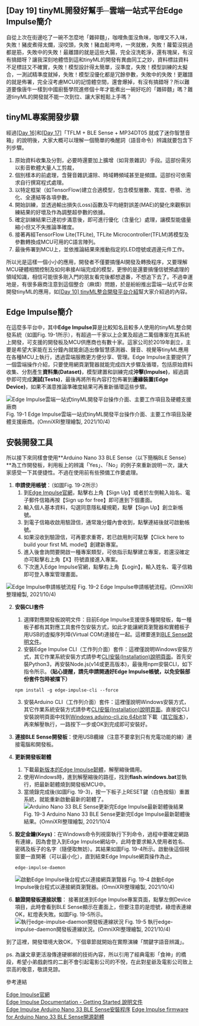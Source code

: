 ## [Day 19] tinyML開發好幫手─雲端一站式平台Edge Impulse簡介

自從上次在街邊吃了一碗不怎麼地「雜碎麵」，咖哩魚蛋沒魚味，咖哩又不入味，失敗！豬皮煮得太爛，沒咬頭，失敗！豬血鬆垮垮，一夾就散，失敗！蘿蔔沒挑過都是筋，失敗中的失敗！最離譜的就是這些大腸，完全沒洗乾淨，還有塊屎，有沒有搞錯呀？讓我深刻地體悟到這和tinyML的開發有異曲同工之妙，資料標註資料不足標註又不確實，失敗！模型設計得太簡單，沒準度，失敗！模型訓練的太擬合，一測試精準度就掉，失敗！模型沒優化都是冗餘參數，失敗中的失敗！更離譜的就是佈署，完全沒考慮MCU的記憶體空間，還會爆掉，有沒有搞錯呀？所以難道要像唐牛一樣到中國廚藝學院進修個十年才能煮出一碗好吃的「雜碎麵」嗎？難道tinyML的開發就不能一次到位、讓大家輕鬆上手嗎？

## tinyML專案開發步驟

經過[[Day 16]](https://ithelp.ithome.com.tw/articles/10274632)和[[Day 17]](https://ithelp.ithome.com.tw/articles/10275641)「TFLM + BLE Sense + MP34DT05 就成了迷你智慧音箱」的說明後，大家大概可以理解一個簡單的喚醒詞（語音命令）辨識就要包含下列步驟。
1. 原始資料收集及分割，必要時還要加上擴增（如背景雜訊）手段。這部份需另以影音軟體大量人工剪裁，
2. 個別樣本的前處理，含聲音雜訊濾除、時域轉頻域甚至是頻譜。這部份可依需求自行撰寫程式處理。
3. 以特定框架（如TensorFlow)建立合適模型，包含模型層數、寬度、卷積、池化、全連結等各項參數。
4. 開始訓練，並透過輸出損失(Loss)函數及平均絕對誤差(MAE)的變化來觀察訓練結果的好壞及作為調整超參數的依據。
5. 確定訓練結果已達初步滿意後，即可進行優化（含量化）處理，讓模型能儘量縮小但又不失推論準確度。
6. 接著再經TensorFlow Lite(TFLite), TFLite Microcontroller(TFLM)將模型及參數轉換成MCU可用的C語言陣列。
7. 最後佈署到MCU上，並依推論結果來推動指定的LED燈號或週邊元件工作。

所以光是這樣一個小小的應用，開發者不僅要搞懂AI開發及轉換程序，又要理解MCU硬體相關控制及如何串接AI端完成的模型，更慘的是還要搞懂信號預處理的領域知識，相信可能很多剛入門的朋友看完後都想退番，不想追下去了。不過幸運地是，有很多廠商注意到這個整合（麻煩）問題，於是紛紛推出雲端一站式平台來開發tinyML的應用，如[[Day 10] tinyML整合開發平台介紹](https://ithelp.ithome.com.tw/articles/10269746)幫大家介紹過的內容。

## Edge Impulse簡介

在這麼多平台中，其中**Edge Impulse**算是比較知名且較多人使用的tinyML整合開發系統（如圖Fig. 19-1所示），有超過一千家以上企業及超過二萬個專案在其系統上開發，可支援的開發板及MCU供應商也有數十家。這家公司於2019年創立，主要是希望大家能在五分鐘內就能創造出像智慧感測器、聲音、視覺等tinyML應用在各種MCU上執行，透過雲端服務更方便分享、管理。Edge Impulse主要提供了一個雲端操作介紹，只要使用網頁瀏覽器就能完成四大步驟及循環，包括原始資料收集、分割產生**資料集(Dataset)**，模型建置和訓練完成**沖擊(Impulse)**，經過調參即可完成**測試(Tests)**，最後再將所有內容打包佈署到**邊緣裝置(Edge Device)**，如果不滿意推論準確度結果可再重新循環這些步驟。

![Edge Impulse雲端一站式tinyML開發平台操作介面、主要工作項目及硬體支援廠商](https://1.bp.blogspot.com/-WHjemjpV0jY/YVp9fnDDwcI/AAAAAAAAE1M/aFIwGbW8lhE8oOI_ru_z4lQwS2BpDg-MgCLcBGAsYHQ/s1658/iThome_Day_19_Fig_01.jpg)
Fig. 19-1 Edge Impulse雲端一站式tinyML開發平台操作介面、主要工作項目及硬體支援廠商。(OmniXRI整理繪製, 2021/10/4)

## 安裝開發工具

所以接下來同樣會使用**Arduino Nano 33 BLE Sense（以下簡稱BLE Sense）**為工作開發板，利用板上的辨識「Yes」、「No」的例子來重新說明一次，讓大家感受一下其便捷性。不過在使用前有些預備工作要處理。

1. **申請使用帳號**：（如圖Fig. 19-2所示）
    1. 到[Edge Impulse官網](https://www.edgeimpulse.com/)，點擊右上角【Sign Up】或者於左側輸入始名、電子郵件信箱再按【Sign up for free】即可進到下個畫面。 
    2. 輸入個人基本資料，勾選同意隱私權規範，點擊【Sign Up】創立新帳號。
    3. 到電子信箱收啟用驗證信，通常幾分鐘內會收到，點擊連結後就可啟動帳號。
    4. 如果沒收到驗證信，可再要求重寄，若已啟用則可點擊【Click here to build your first ML model】創建新專案。
    5. 進入後會詢問要開啟一種專案類型，可依指示點擊建立專案，若還沒確定亦可點擊右上角【X】符號直接進入專案。
    6. 下次進入Edge Impulse官網，點擊右上角【Login】，輸入姓名、電子信箱即可登入專案管理畫面。

![Edge Impulse申請帳號流程](https://1.bp.blogspot.com/-FQIKEEAfs1g/YVq3SCMn3uI/AAAAAAAAE1U/_P71YeFMbfIOTVwRpzFqYWE8GiO-ZNWiACLcBGAsYHQ/s1658/iThome_Day_19_Fig_02.jpg)
Fig. 19-2 Edge Impulse申請帳號流程。(OmniXRI整理繪製, 2021/10/4)

2. **安裝CLI套件**
    1. 選擇對應開發板說明文件：目前Edge Impulse支援很多種開發板，每一種板子都有其對應工具套件包安裝方式，如此才能讓網頁瀏覽器和實體板子用USB的虛擬序列埠(Virtual COM)連接在一起。這裡要進到[BLE Sense說明文件](https://docs.edgeimpulse.com/docs/arduino-nano-33-ble-sense)。
    2. 安裝Edge Impulse CLI（工作列介面）套件：這裡僅說明Windows安裝方式，其它作業系統安裝方式請參考[CLI安裝(Installation)說明頁面](https://docs.edgeimpulse.com/docs/cli-installation)。首先安裝Python3，再安裝Node.js(v14或更高版本)，最後用npm安裝CLI，如下指令所示。**（貼心提醒，請先申請開通好Edge Impulse帳號，以免安裝部份套件包時被擋下）**
    ```
    npm install -g edge-impulse-cli --force
    ```
    3. 安裝Arduino CLI（工作列介面）套件：這裡僅說明Windows安裝方式，其它作業系統安裝方式請參考[CLI安裝(Installation)說明頁面](https://arduino.github.io/arduino-cli/0.19/installation/)。直接從CLI安裝說明頁面中找到[Windows aduino-cli.zip 64bit](https://downloads.arduino.cc/arduino-cli/arduino-cli_latest_Windows_64bit.zip)並下載（[其它版本](https://arduino.github.io/arduino-cli/0.19/installation/)），再來解壓執行，一路按下一步或OK到完成即可安裝好。

3. **連接BLE Sense開發板**：使用USB纜線（注意不要拿到只有充電功能的線）連接電腦和開發板。
4. **更新開發板韌體**
    1. 下載最[新版本的Edge Impulse韌體](https://cdn.edgeimpulse.com/firmware/arduino-nano-33-ble-sense.zip)，解壓縮後備用。
    2. 使用Windows時，進到解壓縮後的路徑，找到**flash.windows.bat**並執行，把最新韌體燒到開發板MCU中。
    3. 當燒錄完成後(如圖Fig. 19-3)，按一下板子上RESET鍵（白色按鈕）重置系統，就能重新啟動最新的韌體了。
    ![Arduino Nano 33 BLE Sense更新完Edge Impulse最新韌體後結果](https://1.bp.blogspot.com/-8bxsrXRtOD0/YVrZXc5c1pI/AAAAAAAAE1g/aiT99N9SdooYwXlNoDBA-BfMxDGHi288wCLcBGAsYHQ/s1658/iThome_Day_19_Fig_03.jpg)
    Fig. 19-3 Arduino Nano 33 BLE Sense更新完Edge Impulse最新韌體後結果。(OmniXRI整理繪製, 2021/10/4
5. **設定金鑰(Keys)**：在Windows命令列視窗執行下列命令，過程中要確定網路有連線，因為會登入到Edge Impulse網站中，此時會要求輸入使用者姓名、密碼及板子的名字（隨便取無妨）。其結果如圖Fig. 19-4所示。啟動後這個視窗要一直開著（可以最小化），直到結束Edge Impulse網頁操作為止。
    ```
    edge-impulse-daemon
    ```
    ![啟動Edge Impulse後台程式以連接網頁瀏覽器](https://1.bp.blogspot.com/-WQ6HYZF2Wu8/YVrZXf8hFtI/AAAAAAAAE1c/CPS8Ds9yvWQSbBpqG1zskxM4-Zum3BW9QCLcBGAsYHQ/s1658/iThome_Day_19_Fig_04.jpg)
    Fig. 19-4 啟動Edge Impulse後台程式以連接網頁瀏覽器。(OmniXRI整理繪製, 2021/10/4)
6. **驗證開發板連接狀態**：
    接著就進到Edge Impulse專案頁面，點擊左側Device項目，此時會看到BLE Sense顯示在畫面上，但要注意的是燈號，綠燈表連線OK，紅燈表失敗。如圖Fig. 19-5所示。
    ![執行edge-impulse-daemon開發板連線狀況](https://1.bp.blogspot.com/-xWvht-FutY0/YVrdueSub5I/AAAAAAAAE1s/AEVr94-QnEkkTE2_znufCOaDYQWETEWowCLcBGAsYHQ/s1658/iThome_Day_19_Fig_05.jpg)
    Fig. 19-5 執行edge-impulse-daemon開發板連線狀況。(OmniXRI整理繪製, 2021/10/4)

到了這裡，開發環境大致OK，下個章節就開始在實際演練「關鍵字語音辨識」。

ps. 為讓文章更活潑傳達硬梆梆的技術內容，所以引用了經典電影「食神」的橋段，希望小弟戲劇性的二創不會引起電影公司的不悅，在此對星爺及電影公司致上崇高的敬意，敬請見諒。

參考連結

[Edge Impulse官網](https://www.edgeimpulse.com/)  
[Edge Impulse Documentation - Getting Started 說明文件](https://docs.edgeimpulse.com/docs)  
[Edge Impulse Arduino Nano 33 BLE Sense安裝程序](https://docs.edgeimpulse.com/docs/arduino-nano-33-ble-sense)
[Edge Impulse firmware for Arduino Nano 33 BLE Sense開源韌體](https://github.com/edgeimpulse/firmware-arduino-nano-33-ble-sense)
